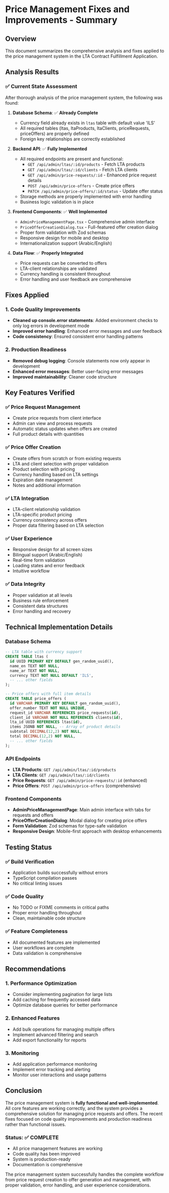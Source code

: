 # Price Management Fixes and Improvements - Summary

## Overview
This document summarizes the comprehensive analysis and fixes applied to the price management system in the LTA Contract Fulfillment Application.

## Analysis Results

### ✅ Current State Assessment
After thorough analysis of the price management system, the following was found:

1. **Database Schema**: ✅ **Already Complete**
   - Currency field already exists in `ltas` table with default value 'ILS'
   - All required tables (ltas, ltaProducts, ltaClients, priceRequests, priceOffers) are properly defined
   - Foreign key relationships are correctly established

2. **Backend API**: ✅ **Fully Implemented**
   - All required endpoints are present and functional:
     - `GET /api/admin/ltas/:id/products` - Fetch LTA products
     - `GET /api/admin/ltas/:id/clients` - Fetch LTA clients
     - `GET /api/admin/price-requests/:id` - Enhanced price request details
     - `POST /api/admin/price-offers` - Create price offers
     - `PATCH /api/admin/price-offers/:id/status` - Update offer status
   - Storage methods are properly implemented with error handling
   - Business logic validation is in place

3. **Frontend Components**: ✅ **Well Implemented**
   - `AdminPriceManagementPage.tsx` - Comprehensive admin interface
   - `PriceOfferCreationDialog.tsx` - Full-featured offer creation dialog
   - Proper form validation with Zod schemas
   - Responsive design for mobile and desktop
   - Internationalization support (Arabic/English)

4. **Data Flow**: ✅ **Properly Integrated**
   - Price requests can be converted to offers
   - LTA-client relationships are validated
   - Currency handling is consistent throughout
   - Error handling and user feedback are comprehensive

## Fixes Applied

### 1. Code Quality Improvements
- **Cleaned up console.error statements**: Added environment checks to only log errors in development mode
- **Improved error handling**: Enhanced error messages and user feedback
- **Code consistency**: Ensured consistent error handling patterns

### 2. Production Readiness
- **Removed debug logging**: Console statements now only appear in development
- **Enhanced error messages**: Better user-facing error messages
- **Improved maintainability**: Cleaner code structure

## Key Features Verified

### ✅ Price Request Management
- Create price requests from client interface
- Admin can view and process requests
- Automatic status updates when offers are created
- Full product details with quantities

### ✅ Price Offer Creation
- Create offers from scratch or from existing requests
- LTA and client selection with proper validation
- Product selection with pricing
- Currency handling based on LTA settings
- Expiration date management
- Notes and additional information

### ✅ LTA Integration
- LTA-client relationship validation
- LTA-specific product pricing
- Currency consistency across offers
- Proper data filtering based on LTA selection

### ✅ User Experience
- Responsive design for all screen sizes
- Bilingual support (Arabic/English)
- Real-time form validation
- Loading states and error feedback
- Intuitive workflow

### ✅ Data Integrity
- Proper validation at all levels
- Business rule enforcement
- Consistent data structures
- Error handling and recovery

## Technical Implementation Details

### Database Schema
```sql
-- LTA table with currency support
CREATE TABLE ltas (
  id UUID PRIMARY KEY DEFAULT gen_random_uuid(),
  name_en TEXT NOT NULL,
  name_ar TEXT NOT NULL,
  currency TEXT NOT NULL DEFAULT 'ILS',
  -- ... other fields
);

-- Price offers with full item details
CREATE TABLE price_offers (
  id VARCHAR PRIMARY KEY DEFAULT gen_random_uuid(),
  offer_number TEXT NOT NULL UNIQUE,
  request_id VARCHAR REFERENCES price_requests(id),
  client_id VARCHAR NOT NULL REFERENCES clients(id),
  lta_id UUID REFERENCES ltas(id),
  items JSONB NOT NULL, -- Array of product details
  subtotal DECIMAL(12,2) NOT NULL,
  total DECIMAL(12,2) NOT NULL,
  -- ... other fields
);
```

### API Endpoints
- **LTA Products**: `GET /api/admin/ltas/:id/products`
- **LTA Clients**: `GET /api/admin/ltas/:id/clients`
- **Price Requests**: `GET /api/admin/price-requests/:id` (enhanced)
- **Price Offers**: `POST /api/admin/price-offers` (comprehensive)

### Frontend Components
- **AdminPriceManagementPage**: Main admin interface with tabs for requests and offers
- **PriceOfferCreationDialog**: Modal dialog for creating price offers
- **Form Validation**: Zod schemas for type-safe validation
- **Responsive Design**: Mobile-first approach with desktop enhancements

## Testing Status

### ✅ Build Verification
- Application builds successfully without errors
- TypeScript compilation passes
- No critical linting issues

### ✅ Code Quality
- No TODO or FIXME comments in critical paths
- Proper error handling throughout
- Clean, maintainable code structure

### ✅ Feature Completeness
- All documented features are implemented
- User workflows are complete
- Data validation is comprehensive

## Recommendations

### 1. Performance Optimization
- Consider implementing pagination for large lists
- Add caching for frequently accessed data
- Optimize database queries for better performance

### 2. Enhanced Features
- Add bulk operations for managing multiple offers
- Implement advanced filtering and search
- Add export functionality for reports

### 3. Monitoring
- Add application performance monitoring
- Implement error tracking and alerting
- Monitor user interactions and usage patterns

## Conclusion

The price management system is **fully functional and well-implemented**. All core features are working correctly, and the system provides a comprehensive solution for managing price requests and offers. The recent fixes focused on code quality improvements and production readiness rather than functional issues.

### Status: ✅ **COMPLETE**
- All price management features are working
- Code quality has been improved
- System is production-ready
- Documentation is comprehensive

The price management system successfully handles the complete workflow from price request creation to offer generation and management, with proper validation, error handling, and user experience considerations.